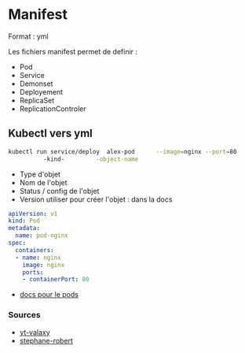 # Manifest

Format : yml

Les fichiers manifest permet de definir : 
- Pod
- Service
- Demonset
- Deployement
- ReplicaSet
- ReplicationControler

## Kubectl vers yml

```sh
kubectl run service/deploy  alex-pod      --image=nginx --port=80
	      -kind-         -object-name
```

- Type d'objet
- Nom de l'objet
- Status / config de l'objet
- Version utiliser pour créer l'objet : dans la docs


```yml
apiVersion: v1
kind: Pod
metadata:
  name: pod-nginx
spec:
  containers:
  - name: nginx
    image: nginx
    ports:
    - containerPort: 80
```

- [docs pour le pods](https://kubernetes.io/docs/reference/generated/kubernetes-api/v1.28/#pod-v1-core)

### Sources

- [yt-valaxy](https://www.youtube.com/watch?v=lt3ZvspGkIo)
- [stephane-robert](https://blog.stephane-robert.info/docs/conteneurs/orchestrateurs/kubernetes/ecrire-manifests/)
